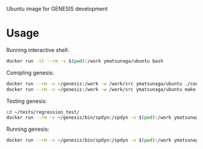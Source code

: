 Ubuntu image for GENESIS development

# Usage

Running interactive shell:

```bash
docker run -it --rm -v $(pwd):/work ymatsunaga/ubuntu bash
```

Comipling genesis:

```bash
docker run --rm -v ~/genesis:/work -w /work/src ymatsunaga/ubuntu ./configure
docker run --rm -v ~/genesis:/work -w /work/src ymatsunaga/ubuntu make install
```

Testing genesis:

```bash
cd ~/tests/regression_test/
docker run --rm -v ~/genesis/bin/spdyn:/spdyn -v $(pwd):/work ymatsunaga/ubuntu python ./test.py "mpirun -np 8 /spdyn"
```

Running genesis:

```bash
docker run --rm -v ~/genesis/bin/spdyn:/spdyn -v $(pwd):/work ymatsunaga/ubuntu mpirun -np 8 /spdyn run.inp
```

